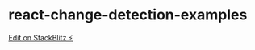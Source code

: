 # react-change-detection-examples

[Edit on StackBlitz ⚡️](https://stackblitz.com/edit/react-change-detection-examples)